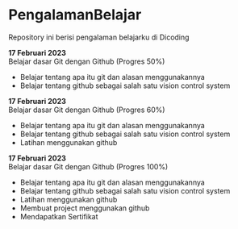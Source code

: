 # PengalamanBelajar
Repository ini berisi pengalaman belajarku di Dicoding

**17 Februari 2023** </br>
Belajar dasar Git dengan Github (Progres 50%)
  * Belajar tentang apa itu git dan alasan menggunakannya
  * Belajar tentang github sebagai salah satu vision control system

**17 Februari 2023** </br>
Belajar dasar Git dengan Github (Progres 60%)
  * Belajar tentang apa itu git dan alasan menggunakannya
  * Belajar tentang github sebagai salah satu vision control system
  * Latihan menggunakan github
  
**17 Februari 2023** </br>
Belajar dasar Git dengan Github (Progres 100%)
  * Belajar tentang apa itu git dan alasan menggunakannya
  * Belajar tentang github sebagai salah satu vision control system
  * Latihan menggunakan github
  * Membuat project menggunakan github
  * Mendapatkan Sertifikat
